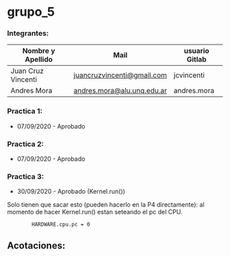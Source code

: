 # grupo_5

### Integrantes:

| Nombre y Apellido              |      Mail                      |     usuario Gitlab   |
| -----------------------------  | ------------------------------ | -------------------  |
| Juan Cruz Vincenti              | juancruzvincenti@gmail.com     | jcvincenti           |
| Andres Mora                     | andres.mora@alu.unq.edu.ar     | andres.mora          |




### Practica 1:
- 07/09/2020 -  Aprobado


### Practica 2:
- 07/09/2020 - Aprobado

### Practica 3:
- 30/09/2020 - Aprobado (Kernel.run())

Solo tienen que sacar esto (pueden hacerlo en la P4 directamente):
   al momento de hacer Kernel.run() estan seteando el pc del CPU.
 
`        HARDWARE.cpu.pc = 0`

 


## Acotaciones:

